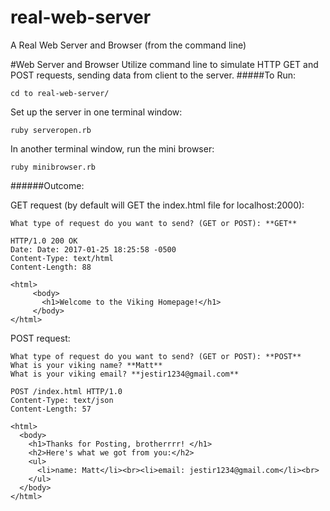 # real-web-server
A Real Web Server and Browser (from the command line)

#Web Server and Browser
Utilize command line to simulate HTTP GET and POST requests, sending data from client to the server. 
#####To Run:
```
cd to real-web-server/
```

Set up the server in one terminal window:
```
ruby serveropen.rb
```

In another terminal window, run the mini browser:
```
ruby minibrowser.rb
```
######Outcome:

GET request (by default will GET the index.html file for localhost:2000):
```
What type of request do you want to send? (GET or POST): **GET**
```
```
HTTP/1.0 200 OK
Date: Date: 2017-01-25 18:25:58 -0500
Content-Type: text/html
Content-Length: 88

<html>
     <body>
       <h1>Welcome to the Viking Homepage!</h1>
     </body>
</html>
```

POST request:
```
What type of request do you want to send? (GET or POST): **POST**
What is your viking name? **Matt**
What is your viking email? **jestir1234@gmail.com**
```
```
POST /index.html HTTP/1.0
Content-Type: text/json
Content-Length: 57

<html>
  <body>
    <h1>Thanks for Posting, brotherrrr! </h1>
    <h2>Here's what we got from you:</h2>
    <ul>
      <li>name: Matt</li><br><li>email: jestir1234@gmail.com</li><br>
    </ul>
  </body>
</html>
```
